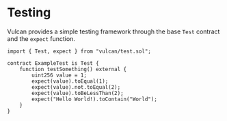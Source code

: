 # Testing

Vulcan provides a simple testing framework through the base `Test` contract and the `expect` function.

```solidity
import { Test, expect } from "vulcan/test.sol";

contract ExampleTest is Test {
    function testSomething() external {
        uint256 value = 1;
        expect(value).toEqual(1);
        expect(value).not.toEqual(2);
        expect(value).toBeLessThan(2);
        expect("Hello World!).toContain("World");
    }
}
```
